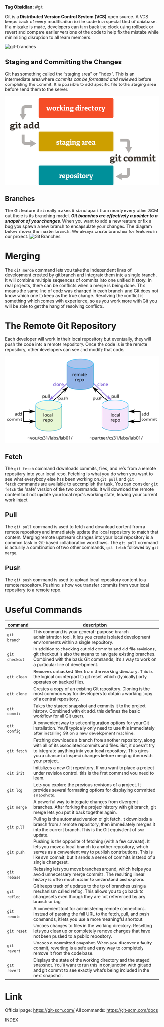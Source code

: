 **Tag Obsidian:** #git 

Git is a **Distributed Version Control System (VCS)** open source. A VCS keeps track of every modification to the code in a special kind of database. If a mistake is made, developers can turn back the clock using rollback or revert and compare earlier versions of the code to help fix the mistake while minimizing disruption to all team members.

![git-branches](gitBranchesMerge.jpg)

## Staging and Committing the Changes
Git has something called the “staging area” or “index”. This is an intermediate area where _commits can be formatted_ _and reviewed_ before completing the commit. It is possible to add specific file to the staging area before send them to the server.

![Staging Area](../Attachments/stagingArea.jpg)

## Branches
The Git feature that really makes it stand apart from nearly every other SCM out there is its branching model. **_Git branches are effectively a pointer to a snapshot of your changes_**. When you want to add a new feature or fix a bug you spawn a new branch to encapsulate your changes. The diagram below shows the master branch. We always create branches for features in our project.
![Git Branches](gitBranches.jpg)

# Merging
The `git merge` command lets you take the independent lines of development created by git branch and integrate them into a single branch. It will combine multiple sequences of commits into one unified history. In real projects, there can be conflicts when a merge is being done. This means the same line of code was changed in each branch, and Git does not know which one to keep as the true change. Resolving the conflict is something which comes with experience, so as you work more with Git you will be able to get the hang of resolving conflicts.
# The Remote Git Repository

Each developer will work in their local repository but eventually, they will push the code into a remote repository. Once the code is in the remote repository, other developers can see and modify that code.

![git remote](../Attachments/gitRemote.svg)

## Fetch
The `git fetch` command downloads commits, files, and refs from a remote repository into your local repo. Fetching is what you do when you want to see what everybody else has been working on.`git pull` and `git fetch` commands are available to accomplish the task. You can consider `git fetch` the 'safe' version of the two commands. It will download the remote content but not update your local repo's working state, leaving your current work intact
## Pull
The `git pull` command is used to fetch and download content from a remote repository and immediately update the local repository to match that content. Merging remote upstream changes into your local repository is a common task in Git-based collaboration workflows. The `git pull` command is actually a combination of two other commands, `git fetch` followed by `git merge`.
## Push
The `git push` command is used to upload local repository content to a remote repository. Pushing is how you transfer commits from your local repository to a remote repo.

# Useful Commands
| command        | description                                                                                                                                                                                                                                                          |
| -------------- | -------------------------------------------------------------------------------------------------------------------------------------------------------------------------------------------------------------------------------------------------------------------- |
| `git branch`   | This command is your general-purpose branch administration tool. It lets you create isolated development environments within a single repository.                                                                                                                    |
| `git checkout` | In addition to checking out old commits and old file revisions, git checkout is also the means to navigate existing branches. Combined with the basic Git commands, it’s a way to work on a particular line of development.                                          |
| `git clean`    | Removes untracked files from the working directory. This is the logical counterpart to git reset, which (typically) only operates on tracked files.                                                                                                                  |
| `git clone`    | Creates a copy of an existing Git repository. Cloning is the most common way for developers to obtain a working copy of a central repository.                                                                                                                        |
| `git commit`   | Takes the staged snapshot and commits it to the project history. Combined with git add, this defines the basic workflow for all Git users.                                                                                                                           |
| `git config`   | A convenient way to set configuration options for your Git installation. You’ll typically only need to use this immediately after installing Git on a new development machine.                                                                                       |
| `git fetch`    | Fetching downloads a branch from another repository, along with all of its associated commits and files. But, it doesn't try to integrate anything into your local repository. This gives you a chance to inspect changes before merging them with your project.     |
| `git init`     | Initializes a new Git repository. If you want to place a project under revision control, this is the first command you need to learn.                                                                                                                                |
| `git log`      | Lets you explore the previous revisions of a project. It provides several formatting options for displaying committed snapshots.                                                                                                                                     |
| `git merge`    | A powerful way to integrate changes from divergent branches. After forking the project history with git branch, git merge lets you put it back together again.                                                                                                       |
| `git pull`     | Pulling is the automated version of git fetch. It downloads a branch from a remote repository, then immediately merges it into the current branch. This is the Git equivalent of svn update.                                                                         |
| `git push`     | Pushing is the opposite of fetching (with a few caveats). It lets you move a local branch to another repository, which serves as a convenient way to publish contributions. This is like svn commit, but it sends a series of commits instead of a single changeset. |
| `git rebase`   | Rebasing lets you move branches around, which helps you avoid unnecessary merge commits. The resulting linear history is often much easier to understand and explore.                                                                                                |
| `git reflog`   | Git keeps track of updates to the tip of branches using a mechanism called reflog. This allows you to go back to changesets even though they are not referenced by any branch or tag.                                                                                |
| `git remote`   | A convenient tool for administering remote connections. Instead of passing the full URL to the fetch, pull, and push commands, it lets you use a more meaningful shortcut.                                                                                           |
| `git reset`    | Undoes changes to files in the working directory. Resetting lets you clean up or completely remove changes that have not been pushed to a public repository.                                                                                                         |
| `git revert`   | Undoes a committed snapshot. When you discover a faulty commit, reverting is a safe and easy way to completely remove it from the code base.                                                                                                                         |
| `git revert`   | Displays the state of the working directory and the staged snapshot. You’ll want to run this in conjunction with git add and git commit to see exactly what’s being included in the next snapshot.                                                                   |

# Link
Official page: https://git-scm.com/
All commands: https://git-scm.com/docs

[INDEX](../README.md)